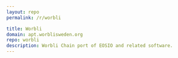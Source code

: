 ```yaml
---
layout: repo
permalink: /r/worbli

title: Worbli
domain: apt.worblisweden.org
repo: worbli
description: Worbli Chain port of EOSIO and related software.
---
```

